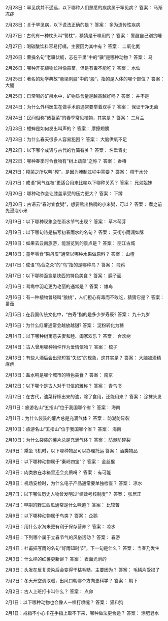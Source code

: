 2月28日：罕见病并不遥远，以下哪种人们熟悉的疾病属于罕见病？ 答案： 马渐冻症 

2月28日：关于罕见病，以下说法正确的是？ 答案： 多为遗传性疾病 

2月27日：古代有一种枕头叫“警枕”，猜猜是干嘛用的？ 答案： 警醒自己别贪睡 

2月27日：喝碳酸饮料容易打嗝，主要因为其中有？ 答案： 二氧化氮 

2月26日：曹操名句“老骥伏枥，志在千里”中的“骥”是哪种动物？ 答案： 马 

2月26日：哪种开花植物长得像蒜苗，但是有毒不能吃？ 答案： 水仙  

2月25日：著名的劝学典故“悬梁刺股”中的“股”，指的是人体的哪个部位？ 答案： 大腿 

2月25日：日常喝的矿泉水中，矿物质含量是越高越好吗？ 答案： 并不是 

2月24日：为什么外科医生在做手术前通常要举着双手？ 答案： 保证干净无菌 

2月24日：民间俗称“诸葛菜”的春季常见植物，其实是？ 答案： 二月兰 

2月23日：蟋蟀是如何发出叫声的？ 答案： 摩擦翅膀 

2月23日：为什么春天很多人容易犯困？ 答案： 大脑供氧不足 

2月22日：以下哪个成语与古代的竹简有关？ 答案： 名垂青史  

2月22日：哪种春季时令食物有“树上蔬菜”之称？ 答案： 香椿 

2月21日：榨菜之所以叫“榨”，是因为腌制过程中需要？ 答案： 榨干水分  

2月21日：成语“同气连枝”更适合用来比喻以下哪种关系？ 答案： 兄弟姐妹 

2月20日：哪种动作会让膝盖承受的压力更大？ 答案： 下蹲 

2月20日：古语云“春时宜食粥”，想要熬出黏稠的小米粥，可以？ 答案： 煮之前先浸泡小米  

2月19日：以下哪种现象会在雨水节气出现？ 答案： 草木萌芽 

2月19日：以下哪句诗是描写初春雨水的名句？ 答案： 天街小雨润如酥 

2月18日：如果去云南旅游，能游览到的景点是？ 答案： 丽江古城 

2月18日：童年零食“果丹皮”通常以哪种水果做原料？ 答案： 山楂 

2月17日：成语“乌合之众”的“乌”指的是哪种鸟？ 答案： 乌鸦 

2月17日：以下哪种面食是陕西的特色美食？ 答案： 臊子面  

2月16日：鸳鸯中羽毛更为艳丽的通常是？ 答案： 雄鸟 

2月16日：有一种植物曾经叫“狼桃”，人们担心有毒而不敢吃，猜猜它是？ 答案： 番茄 

2月15日：在我国传统文化中，“白寿”指的是多少岁寿辰? 答案： 九十九岁 

2月15日：为什么红薯通常会越放越甜? 答案： 淀粉转化为糖 

2月14日：以下哪种树寓意夫妻和睦、阖家欢乐？ 答案： 合欢树 

2月14日：古人曾用哪种物件作为爱情信物？ 答案： 梳子 

2月13日：有些人酒后会出现短暂“失忆”的现象，这其实是？ 答案： 大脑被酒精麻痹 

2月13日：盐水鸭是哪个城市的特色美食？ 答案： 南京 

2月12日：以下哪个是古人对于书信的雅称？ 答案： 青鸟书 

2月12日：在古代，油菜籽榨出来的油，除了食用，还能用来？ 答案： 涂抹头发 

2月11日：旅游名山“五指山”位于我国哪个省？ 答案： 海南 

2月11日：为什么袋装的薯片总是充满气体？ 答案： 防潮防碎裂 

2月10日：旅游名山“五指山”位于我国哪个省？ 答案： 海南 

2月10日：为什么袋装的薯片总是充满气体？ 答案： 防潮防碎裂 

2月9日：乘坐飞机时，以下哪种物品可以办理托运 答案： 酒类物品 

2月9日：以下哪种动物属于“秦岭四宝”？ 答案： 金丝猴 

2月8日：肉类放在冰箱里还会变质吗？ 答案： 有可能 

2月8日：机场安检时，为什么电子产品通常要单独检查？ 答案： 凉水 

2月7日：以下哪位历史人物曾发明过“绩效考核制度”？ 答案： 张居正  

2月7日：早期的野生西瓜通常是什么味道？ 答案： 比较苦  

2月6日：以下哪种动物属于鸟类？ 答案： 企鹅 

2月6日：用什么水淘米更有利于保存营养？ 答案： 凉水 

2月4日：下列哪个属于立春节气的风俗活动？ 答案： 春游 

2月4日：杜甫描写雨的名句“好雨知时节”，下一句是什么？ 答案： 当春乃发生 

2月3日：什么样的红薯更新鲜？ 答案： 表面光滑的 

2月3日：头发在反复烫染后会变得干枯毛糙，主要因为？ 答案： 毛鳞片受损了 

2月2日：冬天开空调取暖，出风口朝哪个方向更科学？ 答案： 朝下 

2月2日：古人上班打卡叫什么？ 答案： 点卯  

2月1日：以下哪种动物也会像人一样打喷嚏？ 答案： 猫和狗 

2月1日：戒指不小心卡在手指上取不下来，哪种做法更合适？ 答案： 涂肥皂水 
